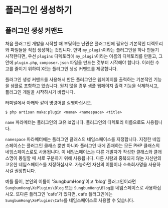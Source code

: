 # 플러그인 생성하기

## 플러그인 생성 커맨드

처음 플러그인 개발을 시작할 때 부딪히는 난관은 플러그인에 필요한 기본적인 디렉토리와 파일들을 직접 생성하는 것입니다. 만약 `my_plugin`이라는 플러그인을 하나 만들기 시작한다면, 우선 `plugins` 디렉토리에 `my_plugin`이라는 이름의 디렉토리를 만들고, 그 안에 `plugin.php`, `composer.json` 파일을 만드는 것부터 시작해야 합니다. 이러한 수고를 줄이기 위하여 XE는 플러그인 생성 커맨드를 제공합니다. 

플러그인 생성 커맨드를 사용해서 만든 플러그인은 웹페이지를 출력하는 기본적인 기능을 샘플로 포함하고 있습니다. 원치 않을 경우 샘플 웹페이지 출력 기능을 삭제하시고, 플러그인 개발을 시작하시기 바랍니다.

터미널에서 아래와 같이 명령어를 실행하십시오. 

```
$ php artisan make:plugin <name> <namespace> <title>
```

`name` 파라메터는 플러그인의 고유 id입니다. 플러그인의 디렉토리 이름으로도 사용됩니다.

`namespace` 파라메터에는 플러그인 클래스의 네임스페이스를 지정합니다. 지정한 네임스페이스는 플러그인 클래스 뿐만 아니라 플러그인 내에 존재하는 모든 PHP 클래스의 네임스페이스로도 사용됩니다. 이 네임스페이스는 다른 개발자가 작성한 클래스와 클래스명이 동일할 때 서로 구분하기 위해 사용됩니다. 다른 사람과 중복되지 않는 자신만의 고유한 네임스페이스를 지정하십시오. 가능하면 자신의 이름이나 소속회사명을 사용하시길 권장합니다. 

예를 들어, 본인의 이름이 'SungbumHong'이고 'blog' 플러그인이라면 `SungbumHong\XePlugins\Blog` 또는 `SungbumHong\Blog`를 네임스페이스로 사용하십시오. 또다른 플러그인 'cafe'가 있다면, cafe 플러그인에는 `SungbumHong\XePlugins\Cafe`를 네임스페이스로 사용할 수 있습니다.


